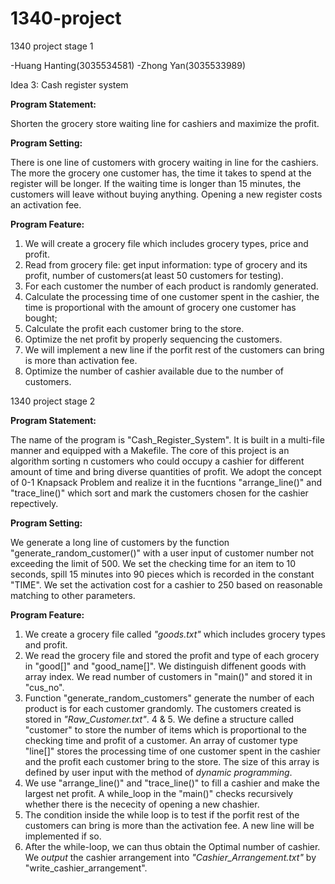  # 1340-project
1340 project stage 1

-Huang Hanting(3035534581)
-Zhong Yan(3035533989)

Idea 3: Cash register system

**Program Statement:** 

Shorten the grocery store waiting line for cashiers and maximize the profit.

**Program Setting:**

There is one line of customers with grocery waiting in line for the cashiers. The more the grocery one customer has, the time it takes to spend at the register will be longer. If the waiting time is longer than 15 minutes, the customers will leave without buying anything. Opening a new register costs an activation fee. 

**Program Feature:**
1. We will create a grocery file which includes grocery types, price and profit.
2. Read from grocery file: get input information: type of grocery and its profit, number of customers(at least 50 customers for testing).
3. For each customer the number of each product is randomly generated.
4. Calculate the processing time of one customer spent in the cashier, the time is proportional with the amount of grocery one customer has bought;
5. Calculate the profit each customer bring to the store.
6. Optimize the net profit by properly sequencing the customers. 
7. We will implement a new line if the porfit rest of the customers can bring is more than activation fee.
8. Optimize the number of cashier available due to the number of customers.

1340 project stage 2

**Program Statement:**

The name of the program is "Cash_Register_System". It is built in a multi-file manner and equipped with a Makefile.
The core of this project is an algorithm sorting n customers who could occupy a cashier for different amount of time and bring diverse quantities of profit. We adopt the concept of 0-1 Knapsack Problem and realize it in the fucntions "arrange_line()" and "trace_line()" which sort and mark the customers chosen for the cashier repectively.


**Program Setting:**

We generate a long line of customers by the function "generate_random_customer()" with a user input of customer number not exceeding the limit of 500. We set the checking time for an item to 10 seconds, spill 15 minutes into 90 pieces which is recorded in the constant "TIME". We set the activation cost for a cashier to 250 based on reasonable matching to other parameters.

**Program Feature:**
1. We create a grocery file called *"goods.txt"* which includes grocery types and profit.
2. We read the grocery file and stored the profit and type of each grocery in "good[]" and "good_name[]". We distinguish diffenent goods with array index. We read number of customers in "main()" and stored it in "cus_no".
3. Function "generate_random_customers" generate the number of each product is for each customer grandomly. The customers created is stored in *"Raw_Customer.txt"*.
4 & 5. We define a structure called "customer" to store the number of items which is proportional to the checking time and profit of a customer. An array of customer type "line[]" stores the processing time of one customer spent in the cashier and the profit each customer bring to the store. The size of this array is defined by user input with the method of *dynamic programming*.
6. We use "arrange_line()" and "trace_line()" to fill a cashier and make the largest net profit. A while_loop in the "main()" checks recursively whether there is the nececity of opening a new chashier.  
7. The condition inside the while loop is to test if the porfit rest of the customers can bring is more than the activation fee.  A new line will be implemented if so.
8. After the while-loop, we can thus obtain the Optimal number of cashier. We *output* the cashier arrangement into *"Cashier_Arrangement.txt"* by "write_cashier_arrangement".
